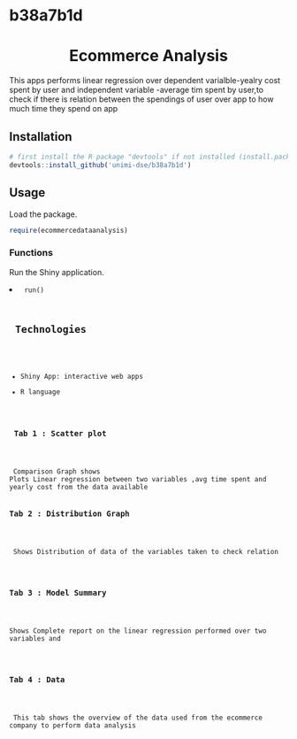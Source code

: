 # b38a7b1d

<h1 align="center">Ecommerce Analysis </h1>
<p> This apps performs linear regression over dependent varialble-yealry cost spent by user and independent variable -average tim spent by user,to check if there is relation between the spendings of user over app to how much time they spend on app
<br>
  

<h2> Installation</h2>

```R
# first install the R package "devtools" if not installed (install.packages("devtools")
devtools::install_github('unimi-dse/b38a7b1d')
```

<h2> Usage</h2>
<p> Load the package. </p>

```R
require(ecommercedataanalysis)
```


<h3> Functions </h3>
<p> Run the Shiny  application. </p>
<li><code> run() </cod()e></li>


<h2> Technologies </h2>

- Shiny App: interactive web apps
- R language


<h3> Tab 1 : Scatter plot </h3>

<p> Comparison Graph shows
Plots Linear regression between two variables ,avg time spent and yearly cost from the data available



<h3>Tab 2 : Distribution Graph </h3>

<p> Shows Distribution of data of the variables taken to check relation
</p>


<h3>Tab 3 : Model Summary </h3>
<p>
Shows Complete report on the linear regression performed over two variables and

</p>
<h3>Tab 4 : Data </h3>

<p> This tab shows the overview of the data used from the ecommerce company to perform data analysis
</p>

